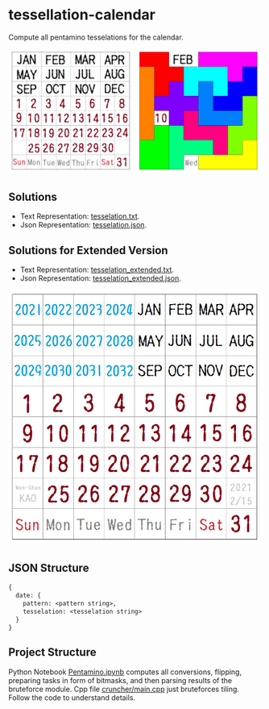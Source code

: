 # tessellation-calendar

Compute all pentamino tesselations for the calendar.

![Task](https://github.com/vsevolod-oparin/tesselation-calendar/blob/main/pics/example.jpg)

## Solutions

* Text Representation: [tesselation.txt](https://github.com/vsevolod-oparin/tesselation-calendar/blob/main/tessellation.txt).
* Json Representation: [tesselation.json](https://github.com/vsevolod-oparin/tesselation-calendar/blob/main/tessellation.json).

## Solutions for Extended Version

* Text Representation: [tesselation_extended.txt](https://github.com/vsevolod-oparin/tesselation-calendar/blob/main/tessellation_extended.txt).
* Json Representation: [tesselation_extended.json](https://github.com/vsevolod-oparin/tesselation-calendar/blob/main/tessellation_extended.json).

![Task](https://github.com/vsevolod-oparin/tesselation-calendar/blob/main/pics/extended.jpg)


## JSON Structure
```
{
  date: {
    pattern: <pattern string>,
    tesselation: <tesselation string>
  }
}
```

## Project Structure

Python Notebook [Pentamino.ipynb](https://github.com/vsevolod-oparin/tesselation-calendar/blob/main/Pentamino.ipynb) computes all conversions, flipping, preparing tasks in form of bitmasks, and then parsing results of the bruteforce module. Cpp file [cruncher/main.cpp](https://github.com/vsevolod-oparin/tesselation-calendar/blob/main/cruncher/main.cpp) just bruteforces tiling. Follow the code to understand details.
